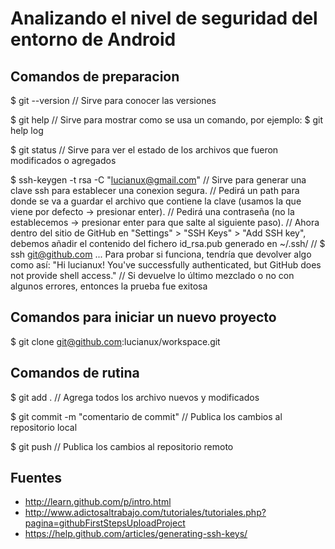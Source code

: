 # Analizando el nivel de seguridad del entorno de Android

## Comandos de preparacion

$ git --version // Sirve para conocer las versiones

$ git help // Sirve para mostrar como se usa un comando, por ejemplo: $ git help log

$ git status // Sirve para ver el estado de los archivos que fueron modificados o agregados

$ ssh-keygen -t rsa -C "lucianux@gmail.com"
// Sirve para generar una clave ssh para establecer una conexion segura.
// Pedirá un path para donde se va a guardar el archivo que contiene la clave (usamos la que viene por defecto -> presionar enter).
// Pedirá una contraseña (no la establecemos -> presionar enter para que salte al siguiente paso).
// Ahora dentro del sitio de GitHub en "Settings" > "SSH Keys" > "Add SSH key", debemos añadir el contenido del fichero id_rsa.pub generado en ~/.ssh/
// $ ssh git@github.com  ... Para probar si funciona, tendría que devolver algo como así: "Hi lucianux! You've successfully authenticated, but GitHub does not provide shell access."
// Si devuelve lo último mezclado o no con algunos errores, entonces la prueba fue exitosa

## Comandos para iniciar un nuevo proyecto

$ git clone git@github.com:lucianux/workspace.git

## Comandos de rutina

$ git add . // Agrega todos los archivo nuevos y modificados

$ git commit -m "comentario de commit" // Publica los cambios al repositorio local

$ git push // Publica los cambios al repositorio remoto

## Fuentes

* http://learn.github.com/p/intro.html
* http://www.adictosaltrabajo.com/tutoriales/tutoriales.php?pagina=githubFirstStepsUploadProject
* https://help.github.com/articles/generating-ssh-keys/
